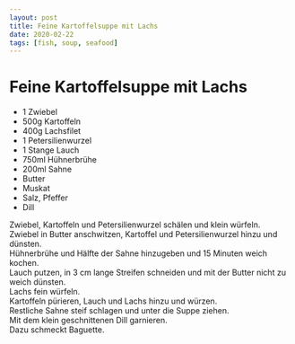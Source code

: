 ```yaml
---
layout: post
title: Feine Kartoffelsuppe mit Lachs
date: 2020-02-22
tags: [fish, soup, seafood]
---
```

# Feine Kartoffelsuppe mit Lachs

- 1 Zwiebel
- 500g Kartoffeln
- 400g Lachsfilet
- 1 Petersilienwurzel
- 1 Stange Lauch
- 750ml Hühnerbrühe
- 200ml Sahne
- Butter
- Muskat
- Salz, Pfeffer
- Dill

Zwiebel, Kartoffeln und Petersilienwurzel schälen und klein würfeln.  
Zwiebel in Butter anschwitzen, Kartoffel und Petersilienwurzel hinzu und dünsten.  
Hühnerbrühe und Hälfte der Sahne hinzugeben und 15 Minuten weich kochen.  
Lauch putzen, in 3 cm lange Streifen schneiden und mit der Butter nicht zu weich dünsten.  
Lachs fein würfeln.  
Kartoffeln pürieren, Lauch und Lachs hinzu und würzen.  
Restliche Sahne steif schlagen und unter die Suppe ziehen.  
Mit dem klein geschnittenen Dill garnieren.  
Dazu schmeckt Baguette.  
